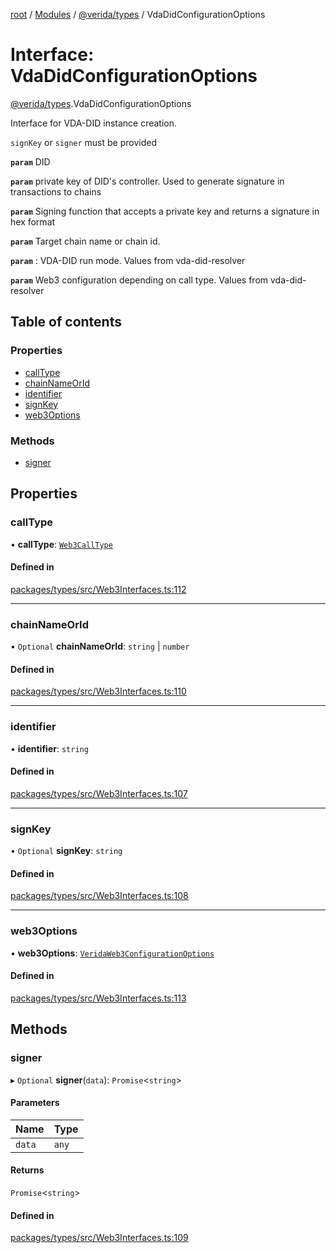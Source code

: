 [root](../README.md) / [Modules](../modules.md) / [@verida/types](../modules/verida_types.md) / VdaDidConfigurationOptions

# Interface: VdaDidConfigurationOptions

[@verida/types](../modules/verida_types.md).VdaDidConfigurationOptions

Interface for VDA-DID instance creation.

`signKey` or `signer` must be provided

**`param`** DID

**`param`** private key of DID's controller. Used to generate signature in transactions to chains

**`param`** Signing function that accepts a private key and returns a signature in hex format

**`param`** Target chain name or chain id.

**`param`** : VDA-DID run mode. Values from vda-did-resolver

**`param`** Web3 configuration depending on call type. Values from vda-did-resolver

## Table of contents

### Properties

- [callType](verida_types.VdaDidConfigurationOptions.md#calltype)
- [chainNameOrId](verida_types.VdaDidConfigurationOptions.md#chainnameorid)
- [identifier](verida_types.VdaDidConfigurationOptions.md#identifier)
- [signKey](verida_types.VdaDidConfigurationOptions.md#signkey)
- [web3Options](verida_types.VdaDidConfigurationOptions.md#web3options)

### Methods

- [signer](verida_types.VdaDidConfigurationOptions.md#signer)

## Properties

### callType

• **callType**: [`Web3CallType`](../modules/verida_types.md#web3calltype)

#### Defined in

[packages/types/src/Web3Interfaces.ts:112](https://github.com/verida/verida-js/blob/032961c/packages/types/src/Web3Interfaces.ts#L112)

___

### chainNameOrId

• `Optional` **chainNameOrId**: `string` \| `number`

#### Defined in

[packages/types/src/Web3Interfaces.ts:110](https://github.com/verida/verida-js/blob/032961c/packages/types/src/Web3Interfaces.ts#L110)

___

### identifier

• **identifier**: `string`

#### Defined in

[packages/types/src/Web3Interfaces.ts:107](https://github.com/verida/verida-js/blob/032961c/packages/types/src/Web3Interfaces.ts#L107)

___

### signKey

• `Optional` **signKey**: `string`

#### Defined in

[packages/types/src/Web3Interfaces.ts:108](https://github.com/verida/verida-js/blob/032961c/packages/types/src/Web3Interfaces.ts#L108)

___

### web3Options

• **web3Options**: [`VeridaWeb3ConfigurationOptions`](../modules/verida_types.md#veridaweb3configurationoptions)

#### Defined in

[packages/types/src/Web3Interfaces.ts:113](https://github.com/verida/verida-js/blob/032961c/packages/types/src/Web3Interfaces.ts#L113)

## Methods

### signer

▸ `Optional` **signer**(`data`): `Promise`<`string`\>

#### Parameters

| Name | Type |
| :------ | :------ |
| `data` | `any` |

#### Returns

`Promise`<`string`\>

#### Defined in

[packages/types/src/Web3Interfaces.ts:109](https://github.com/verida/verida-js/blob/032961c/packages/types/src/Web3Interfaces.ts#L109)
